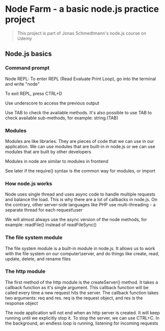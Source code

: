 # Node Farm - a basic node.js practice project

> This project is part of Jonas Schmedtmann's node.js course on Udemy

<!-- Add image later -->
<!-- <img src="./frontend/public/images/screens.png"> -->

## Node.js basics

### Command prompt

Node REPL: To enter REPL (Read Evaluate Print Loop), go into the terminal and write "node"

To exit REPL, press CTRL+D

Use underscore to access the previous output

Use TAB to check the available methods. It's also possible to use TAB to check available sub-methods, for example: string.(TAB)

### Modules

Modules are like libraries. They are pieces of code that we can use in our application. We can use modules that are built-in in node.js or we can use modules that are built by other developers

Modules in node are similar to modules in frontend

See later if the require() syntax is the common way for modules, or import

### How node.js works

Node uses single thread and uses async code to handle multiple requests and balance the load. This is why there are a lot of callbacks in node.js. On the contrary, other server-side languages like PHP use multi-threading - a separate thread for each request\user

We will almost always use the async version of the node methods, for example: readFile() instead of readFileSync()

### The file system module

The file system module is a built-in module in node.js. It allows us to work with the file system on our computer\server, and do things like create, read, update, delete, and rename files

### The http module

The first method of the http module is the createServer() method. It takes a callback function as it's single argument. This callback function will be called every time a new request hits the server. The callback function takes two arguments: req and res. req is the request object, and res is the response object

The node application will not end when an http server is created. It will keep running until we explicitly stop it. To stop the server, we can use CTRL+C. In the background, an endless loop is running, listening for incoming requests
